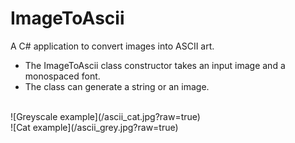 # ImageToAscii
A C# application to convert images into ASCII art.
- The ImageToAscii class constructor takes an input image and a monospaced font.
- The class can generate a string or an image.

<br>
![Greyscale example](/ascii_cat.jpg?raw=true)
<br>
![Cat example](/ascii_grey.jpg?raw=true)
